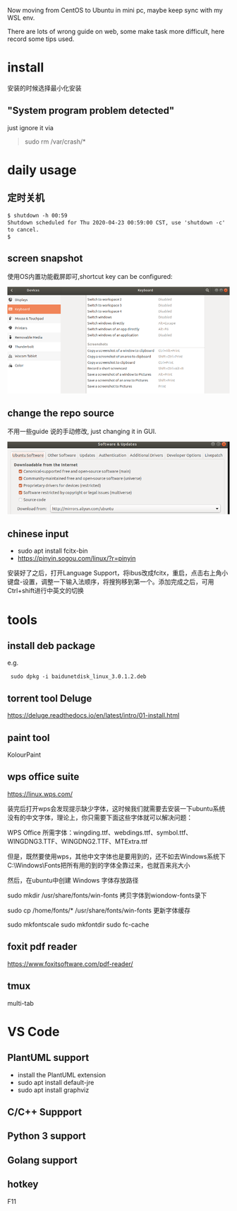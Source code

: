 Now moving from CentOS to Ubuntu in mini pc, maybe keep sync with my WSL env.

There are lots of wrong guide on web, some make task more difficult, here record some tips used.

# install
安装的时候选择最小化安装
## "System program problem detected" 
just ignore it via
>sudo rm /var/crash/* 

# daily usage
## 定时关机
```
$ shutdown -h 00:59
Shutdown scheduled for Thu 2020-04-23 00:59:00 CST, use 'shutdown -c' to cancel.
$ 
```
## screen snapshot
使用OS内置功能截屏即可,shortcut key can be configured:

![tbd](images/u_screensnapshot.png)

## change the repo source
不用一些guide 说的手动修改, just changing it in GUI.

![tbd](images/u_repo.png)

## chinese input
* sudo apt install fcitx-bin
* https://pinyin.sogou.com/linux/?r=pinyin

安装好了之后，打开Language Support，将ibus改成fcitx，重启，点击右上角小键盘-设置，调整一下输入法顺序，将搜狗移到第一个。添加完成之后，可用Ctrl+shift进行中英文的切换 


# tools
## install deb package
e.g.
```
 sudo dpkg -i baidunetdisk_linux_3.0.1.2.deb 
```
## torrent tool Deluge
https://deluge.readthedocs.io/en/latest/intro/01-install.html

## paint tool
KolourPaint

## wps office suite
https://linux.wps.com/

装完后打开wps会发现提示缺少字体，这时候我们就需要去安装一下ubuntu系统没有的中文字体，理论上，你只需要下面这些字体就可以解决问题：

WPS Office 所需字体：wingding.ttf、webdings.ttf、symbol.ttf、WINGDNG3.TTF、WINGDNG2.TTF、MTExtra.ttf

但是，既然要使用wps，其他中文字体也是要用到的，还不如去Windows系统下C:\Windows\Fonts把所有用的到的字体全靠过来，也就百来兆大小

然后，在ubuntu中创建 Windows 字体存放路径

sudo mkdir /usr/share/fonts/win-fonts
拷贝字体到wiondow-fonts录下

sudo cp /home/fonts/*  /usr/share/fonts/win-fonts
更新字体缓存

sudo mkfontscale
sudo mkfontdir
sudo fc-cache



## foxit pdf reader
https://www.foxitsoftware.com/pdf-reader/

## tmux
multi-tab

# VS Code
## PlantUML support
* install the PlantUML extension
* sudo apt install default-jre
* sudo apt install graphviz
## C/C++ Suppport
## Python 3 support
## Golang support

## hotkey
   F11
   


